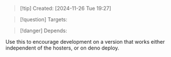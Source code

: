 
>[!tip] Created: [2024-11-26 Tue 19:27]

>[!question] Targets: 

>[!danger] Depends: 

Use this to encourage development on a version that works either independent of the hosters, or on deno deploy.